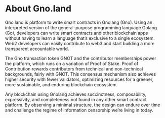 # About Gno.land

Gno.land is platform to write smart contracts in Gnolang (Gno).
Using an interpreted version of the general-purpose programming language Golang (Go), developers can write smart contracts and other blockchain apps without having to learn a language that’s exclusive to a single ecosystem.
Web2 developers can easily contribute to web3 and start building a more transparent accountable world.

The Gno transaction token GNOT and the contributor memberships power the platform, which runs on a variation of Proof of Stake.
Proof of Contribution rewards contributors from technical and non-technical backgrounds, fairly with GNOT.
This consensus mechanism also achieves higher security with fewer validators, optimizing resources for a greener, more sustainable, and enduring blockchain ecosystem.

Any blockchain using Gnolang achieves succinctness, composability, expressivity, and completeness not found in any other smart contract platform.
By observing a minimal structure, the design can endure over time and challenge the regime of information censorship we’re living in today.
